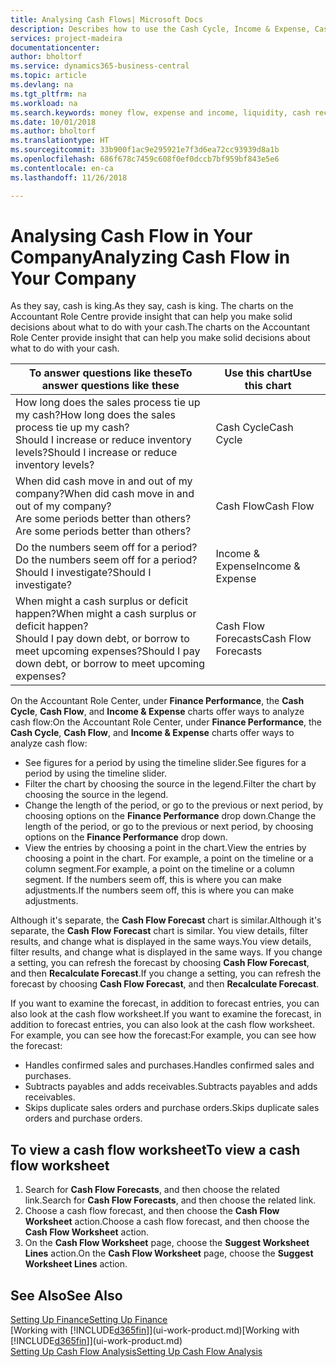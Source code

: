 ```yaml
---
title: Analysing Cash Flows| Microsoft Docs
description: Describes how to use the Cash Cycle, Income & Expense, Cash Flow, and Cash Flow Forecast charts to analyze the past and future flow of money in and out of your company.
services: project-madeira
documentationcenter: 
author: bholtorf
ms.service: dynamics365-business-central
ms.topic: article
ms.devlang: na
ms.tgt_pltfrm: na
ms.workload: na
ms.search.keywords: money flow, expense and income, liquidity, cash receipts minus cash payments, Cartera
ms.date: 10/01/2018
ms.author: bholtorf
ms.translationtype: HT
ms.sourcegitcommit: 33b900f1ac9e295921e7f3d6ea72cc93939d8a1b
ms.openlocfilehash: 686f678c7459c608f0ef0dccb7bf959bf843e5e6
ms.contentlocale: en-ca
ms.lasthandoff: 11/26/2018

---
```

# <a name="analyzing-cash-flow-in-your-company"></a><span data-ttu-id="27e4e-103">Analysing Cash Flow in Your Company</span><span class="sxs-lookup"><span data-stu-id="27e4e-103">Analyzing Cash Flow in Your Company</span></span>
<span data-ttu-id="27e4e-104">As they say, cash is king.</span><span class="sxs-lookup"><span data-stu-id="27e4e-104">As they say, cash is king.</span></span> <span data-ttu-id="27e4e-105">The charts on the Accountant Role Centre provide insight that can help you make solid decisions about what to do with your cash.</span><span class="sxs-lookup"><span data-stu-id="27e4e-105">The charts on the Accountant Role Center provide insight that can help you make solid decisions about what to do with your cash.</span></span>  

| <span data-ttu-id="27e4e-106">To answer questions like these</span><span class="sxs-lookup"><span data-stu-id="27e4e-106">To answer questions like these</span></span> | <span data-ttu-id="27e4e-107">Use this chart</span><span class="sxs-lookup"><span data-stu-id="27e4e-107">Use this chart</span></span> |
| --- | --- |
| <span data-ttu-id="27e4e-108">How long does the sales process tie up my cash?</span><span class="sxs-lookup"><span data-stu-id="27e4e-108">How long does the sales process tie up my cash?</span></span></br> <span data-ttu-id="27e4e-109">Should I increase or reduce inventory levels?</span><span class="sxs-lookup"><span data-stu-id="27e4e-109">Should I increase or reduce inventory levels?</span></span> |<span data-ttu-id="27e4e-110">Cash Cycle</span><span class="sxs-lookup"><span data-stu-id="27e4e-110">Cash Cycle</span></span> |
| <span data-ttu-id="27e4e-111">When did cash move in and out of my company?</span><span class="sxs-lookup"><span data-stu-id="27e4e-111">When did cash move in and out of my company?</span></span></br> <span data-ttu-id="27e4e-112">Are some periods better than others?</span><span class="sxs-lookup"><span data-stu-id="27e4e-112">Are some periods better than others?</span></span> |<span data-ttu-id="27e4e-113">Cash Flow</span><span class="sxs-lookup"><span data-stu-id="27e4e-113">Cash Flow</span></span> |
| <span data-ttu-id="27e4e-114">Do the numbers seem off for a period?</span><span class="sxs-lookup"><span data-stu-id="27e4e-114">Do the numbers seem off for a period?</span></span></br> <span data-ttu-id="27e4e-115">Should I investigate?</span><span class="sxs-lookup"><span data-stu-id="27e4e-115">Should I investigate?</span></span> |<span data-ttu-id="27e4e-116">Income & Expense</span><span class="sxs-lookup"><span data-stu-id="27e4e-116">Income & Expense</span></span> |
| <span data-ttu-id="27e4e-117">When might a cash surplus or deficit happen?</span><span class="sxs-lookup"><span data-stu-id="27e4e-117">When might a cash surplus or deficit happen?</span></span></br> <span data-ttu-id="27e4e-118">Should I pay down debt, or borrow to meet upcoming expenses?</span><span class="sxs-lookup"><span data-stu-id="27e4e-118">Should I pay down debt, or borrow to meet upcoming expenses?</span></span> |<span data-ttu-id="27e4e-119">Cash Flow Forecasts</span><span class="sxs-lookup"><span data-stu-id="27e4e-119">Cash Flow Forecasts</span></span> |

<span data-ttu-id="27e4e-120">On the Accountant Role Center, under **Finance Performance**, the **Cash Cycle**, **Cash Flow**, and **Income & Expense** charts offer ways to analyze cash flow:</span><span class="sxs-lookup"><span data-stu-id="27e4e-120">On the Accountant Role Center, under **Finance Performance**, the **Cash Cycle**, **Cash Flow**, and **Income & Expense** charts offer ways to analyze cash flow:</span></span>  

* <span data-ttu-id="27e4e-121">See figures for a period by using the timeline slider.</span><span class="sxs-lookup"><span data-stu-id="27e4e-121">See figures for a period by using the timeline slider.</span></span>  
* <span data-ttu-id="27e4e-122">Filter the chart by choosing the source in the legend.</span><span class="sxs-lookup"><span data-stu-id="27e4e-122">Filter the chart by choosing the source in the legend.</span></span>  
* <span data-ttu-id="27e4e-123">Change the length of the period, or go to the previous or next period, by choosing options on the **Finance Performance** drop down.</span><span class="sxs-lookup"><span data-stu-id="27e4e-123">Change the length of the period, or go to the previous or next period, by choosing options on the **Finance Performance** drop down.</span></span>  
* <span data-ttu-id="27e4e-124">View the entries by choosing a point in the chart.</span><span class="sxs-lookup"><span data-stu-id="27e4e-124">View the entries by choosing a point in the chart.</span></span> <span data-ttu-id="27e4e-125">For example, a point on the timeline or a column segment.</span><span class="sxs-lookup"><span data-stu-id="27e4e-125">For example, a point on the timeline or a column segment.</span></span> <span data-ttu-id="27e4e-126">If the numbers seem off, this is where you can make adjustments.</span><span class="sxs-lookup"><span data-stu-id="27e4e-126">If the numbers seem off, this is where you can make adjustments.</span></span>  

<span data-ttu-id="27e4e-127">Although it's separate, the **Cash Flow Forecast** chart is similar.</span><span class="sxs-lookup"><span data-stu-id="27e4e-127">Although it's separate, the **Cash Flow Forecast** chart is similar.</span></span> <span data-ttu-id="27e4e-128">You view details, filter results, and change what is displayed in the same ways.</span><span class="sxs-lookup"><span data-stu-id="27e4e-128">You view details, filter results, and change what is displayed in the same ways.</span></span> <span data-ttu-id="27e4e-129">If you change a setting, you can refresh the forecast by choosing **Cash Flow Forecast**, and then **Recalculate Forecast**.</span><span class="sxs-lookup"><span data-stu-id="27e4e-129">If you change a setting, you can refresh the forecast by choosing **Cash Flow Forecast**, and then **Recalculate Forecast**.</span></span>

<span data-ttu-id="27e4e-130">If you want to examine the forecast, in addition to forecast entries, you can also look at the cash flow worksheet.</span><span class="sxs-lookup"><span data-stu-id="27e4e-130">If you want to examine the forecast, in addition to forecast entries, you can also look at the cash flow worksheet.</span></span> <span data-ttu-id="27e4e-131">For example, you can see how the forecast:</span><span class="sxs-lookup"><span data-stu-id="27e4e-131">For example, you can see how the forecast:</span></span>

* <span data-ttu-id="27e4e-132">Handles confirmed sales and purchases.</span><span class="sxs-lookup"><span data-stu-id="27e4e-132">Handles confirmed sales and purchases.</span></span>  
* <span data-ttu-id="27e4e-133">Subtracts payables and adds receivables.</span><span class="sxs-lookup"><span data-stu-id="27e4e-133">Subtracts payables and adds receivables.</span></span>  
* <span data-ttu-id="27e4e-134">Skips duplicate sales orders and purchase orders.</span><span class="sxs-lookup"><span data-stu-id="27e4e-134">Skips duplicate sales orders and purchase orders.</span></span>  

## <a name="to-view-a-cash-flow-worksheet"></a><span data-ttu-id="27e4e-135">To view a cash flow worksheet</span><span class="sxs-lookup"><span data-stu-id="27e4e-135">To view a cash flow worksheet</span></span>
1. <span data-ttu-id="27e4e-136">Search for **Cash Flow Forecasts**, and then choose the related link.</span><span class="sxs-lookup"><span data-stu-id="27e4e-136">Search for **Cash Flow Forecasts**, and then choose the related link.</span></span>  
2. <span data-ttu-id="27e4e-137">Choose a cash flow forecast, and then choose the **Cash Flow Worksheet** action.</span><span class="sxs-lookup"><span data-stu-id="27e4e-137">Choose a cash flow forecast, and then choose the **Cash Flow Worksheet** action.</span></span>  
3. <span data-ttu-id="27e4e-138">On the **Cash Flow Worksheet** page, choose the **Suggest Worksheet Lines** action.</span><span class="sxs-lookup"><span data-stu-id="27e4e-138">On the **Cash Flow Worksheet** page, choose the **Suggest Worksheet Lines** action.</span></span>  

## <a name="see-also"></a><span data-ttu-id="27e4e-139">See Also</span><span class="sxs-lookup"><span data-stu-id="27e4e-139">See Also</span></span>
[<span data-ttu-id="27e4e-140">Setting Up Finance</span><span class="sxs-lookup"><span data-stu-id="27e4e-140">Setting Up Finance</span></span>](finance-setup-finance.md)  
<span data-ttu-id="27e4e-141">[Working with [!INCLUDE[d365fin](includes/d365fin_md.md)]](ui-work-product.md)</span><span class="sxs-lookup"><span data-stu-id="27e4e-141">[Working with [!INCLUDE[d365fin](includes/d365fin_md.md)]](ui-work-product.md)</span></span>  
[<span data-ttu-id="27e4e-142">Setting Up Cash Flow Analysis</span><span class="sxs-lookup"><span data-stu-id="27e4e-142">Setting Up Cash Flow Analysis</span></span>](finance-setup-cash-flow-analyses.md)  

